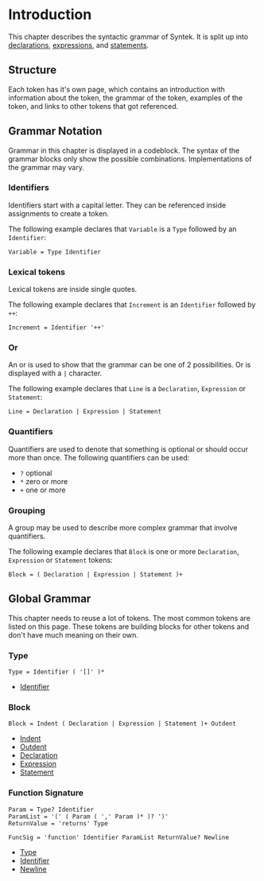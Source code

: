 # Introduction

This chapter describes the syntactic grammar of Syntek. It is split up into [declarations](/spec/grammar/syntactic/declarations/), [expressions](/spec/grammar/syntactic/expressions/), and [statements](/spec/grammar/syntactic/statements/).

## Structure

Each token has it's own page, which contains an introduction with information about the token, the grammar of the token, examples of the token, and links to other tokens that got referenced.

## Grammar Notation

Grammar in this chapter is displayed in a codeblock. The syntax of the grammar blocks only show the possible combinations. Implementations of the grammar may vary.

### Identifiers
Identifiers start with a capital letter. They can be referenced inside assignments to create a token.

The following example declares that `Variable` is a `Type` followed by an `Identifier`:
```grammar
Variable = Type Identifier
```

### Lexical tokens
Lexical tokens are inside single quotes.

The following example declares that `Increment` is an `Identifier` followed by `++`:
```grammar
Increment = Identifier '++'
```

### Or
An or is used to show that the grammar can be one of 2 possibilities. Or is displayed with a `|` character.

The following example declares that `Line` is a `Declaration`, `Expression` or `Statement`:
```grammar
Line = Declaration | Expression | Statement
```

### Quantifiers
Quantifiers are used to denote that something is optional or should occur more than once. The following quantifiers can be used:
- `?` optional
- `*` zero or more
- `+` one or more

### Grouping
A group may be used to describe more complex grammar that involve quantifiers.

The following example declares that `Block` is one or more `Declaration`, `Expression` or `Statement` tokens:
```grammar
Block = ( Declaration | Expression | Statement )+
```

## Global Grammar

This chapter needs to reuse a lot of tokens. The most common tokens are listed on this page. These tokens are building blocks for other tokens and don't have much meaning on their own.

### Type
```grammar
Type = Identifier ( '[]' )*
```

- [Identifier](/spec/grammar/lexical.html#identifiers)

### Block
```grammar
Block = Indent ( Declaration | Expression | Statement )+ Outdent
```

- [Indent](/spec/grammar/lexical.html#indent)
- [Outdent](/spec/grammar/lexical.html#outdent)
- [Declaration](/spec/grammar/syntactic/declarations/)
- [Expression](/spec/grammar/syntactic/expressions/)
- [Statement](/spec/grammar/syntactic/statements/)

### Function Signature
```grammar
Param = Type? Identifier
ParamList = '(' ( Param ( ',' Param )* )? ')'
ReturnValue = 'returns' Type

FuncSig = 'function' Identifier ParamList ReturnValue? Newline
```

- [Type](/spec/grammar/syntactic/#type)
- [Identifier](/spec/grammar/lexical.html#identifiers)
- [Newline](/spec/grammar/lexical.html#newline)
